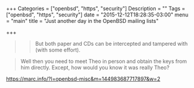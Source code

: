 +++
Categories = ["openbsd", "https", "security"]
Description = ""
Tags = ["openbsd", "https", "security"]
date = "2015-12-12T18:28:35-03:00"
menu = "main"
title = "Just another day in the OpenBSD mailing lists"

+++

>>But both paper
>>and CDs can be intercepted and tampered with (with some effort). 

>Well then you need to meet Theo in person and obtain the keys from him
>directly.  Except, how would you know it was really Theo? 

https://marc.info/?l=openbsd-misc&m=144983687717897&w=2
